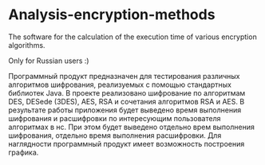 # Analysis-encryption-methods
The software for the calculation of the execution time of various encryption algorithms.

Only for Russian users :)

Программный продукт предназначен для тестирования различных алгоритмов шифрования, реализуемых с помощью стандартных библиотек Java.
В проекте реализовано шифрование по алгоритмам DES, DESede (3DES), AES, RSA и сочетания алгоритмов RSA и AES.
В результате работы приложения будет выведено время выполнения шифрования и расшифровки по интересующим пользователя алгоритмах в нс. При этом будет выведено отдельно врем выполнения шифрования, отдельно время выполнения расшифровки.
Для наглядности  программный продукт имеет возможность построения графика.
